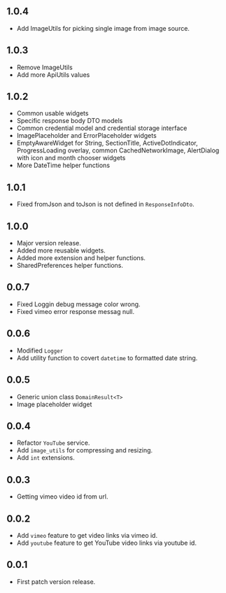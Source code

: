## 1.0.4

- Add ImageUtils for picking single image from image source.

## 1.0.3

- Remove ImageUtils
- Add more ApiUtils values

## 1.0.2

- Common usable widgets
- Specific response body DTO models
- Common credential model and credential storage interface
- ImagePlaceholder and ErrorPlaceholder widgets
- EmptyAwareWidget for String, SectionTitle, ActiveDotIndicator, ProgressLoading overlay, common CachedNetworkImage, AlertDialog with icon and month chooser widgets
- More DateTime helper functions

## 1.0.1

- Fixed fromJson and toJson is not defined in `ResponseInfoDto`.

## 1.0.0

- Major version release.
- Added more reusable widgets.
- Added more extension and helper functions.
- SharedPreferences helper functions.

## 0.0.7

- Fixed Loggin debug message color wrong.
- Fixed vimeo error response messag null.

## 0.0.6

- Modified `Logger`
- Add utility function to covert `datetime` to formatted date string.

## 0.0.5

- Generic union class `DomainResult<T>`
- Image placeholder widget

## 0.0.4

- Refactor `YouTube` service.
- Add `image_utils` for compressing and resizing.
- Add `int` extensions.

## 0.0.3

- Getting vimeo video id from url.

## 0.0.2

- Add `vimeo` feature to get video links via vimeo id.
- Add `youtube` feature to get YouTube video links via youtube id.

## 0.0.1

- First patch version release.
